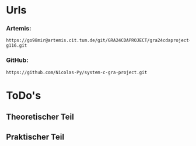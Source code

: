 # Urls
### Artemis:
```
https://go98mir@artemis.cit.tum.de/git/GRA24CDAPROJECT/gra24cdaproject-g116.git
```
### GitHub:
```
https://github.com/Nicolas-Py/system-c-gra-project.git
```

# ToDo's
## Theoretischer Teil

## Praktischer Teil